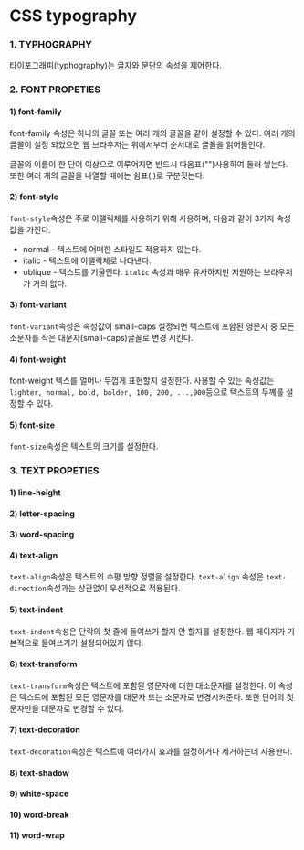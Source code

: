 # CSS typography

### 1. TYPHOGRAPHY

타이포그래피\(typhography\)는 글자와 문단의 속성을 제어한다.

### 2. FONT PROPETIES

#### 1\) font-family

font-family 속성은 하나의 글꼴 또는 여러 개의 글꼴을 같이 설정할 수 있다. 여러 개의 글꼴이 설정 되었으면 웹 브라우저는 위에서부터 순서대로 글꼴을 읽어들인다.  

글꼴의 이름이 한 단어 이상으로 이루어지면 반드시 따옴표\(""\)사용하여 둘러 쌓는다. 또한 여러 개의 글꼴을 나열할 때에는 쉼표\(,\)로 구분짓는다.

#### 2\) font-style

`font-style`속성은 주로 이탤릭체를 사용하기 위해 사용하며, 다음과 같이 3가지 속성값을 가진다.

* normal - 텍스트에 어떠한 스타일도 적용하지 않는다.
* italic - 텍스트에 이탤릭체로 나타낸다.
* oblique - 텍스트를 기울인다. `italic` 속성과 매우 유사하지만 지원하는 브라우저가 거의 없다.

#### 3\) font-variant

`font-variant`속성은 속성값이 small-caps 설정되면 텍스트에 포함된 영문자 중 모든 소문자를 작은 대문자\(small-caps\)글꼴로 변경 시킨다.

#### 4\) font-weight

font-weight 텍스를 얼머나 두껍게 표현할지 설정한다. 사용할 수 있는 속성값는 `lighter, normal, bold, bolder, 100, 200, ...,900`등으로 텍스트의 두꼐를 설정할 수 있다.

#### 5\) font-size

`font-size`속성은 텍스트의 크기를 설정한다.

### 3. TEXT PROPETIES

#### 1\) line-height

#### 2\) letter-spacing

#### 3\) word-spacing

#### 4\) text-align

`text-align`속성은 텍스트의 수평 방향 정렬을 설정한다. `text-align` 속성은 `text-direction`속성과는 상관없이 우선적으로 적용된다.

#### 5\) text-indent

`text-indent`속성은 단락의 첫 줄에 들여쓰기 할지 안 할지를 설정한다. 웹 페이지가 기본적으로 들여쓰기가 설정되어있지 않다.

#### 6\) text-transform

`text-transform`속성은 텍스트에 포함된 영문자에 대한 대소문자를 설정한다. 이 속성은 텍스트에 포함된 모든 영문자를 대문자 또는 소문자로 변경시켜준다. 또한 단어의 첫 문자만을 대문자로 변경할 수 있다.

#### 7\) text-decoration

`text-decoration`속성은 텍스트에 여러가지 효과를 설정하거나 제거하는데 사용한다.

#### 8\) text-shadow

#### 9\) white-space

#### 10\) word-break

#### 11\) word-wrap

